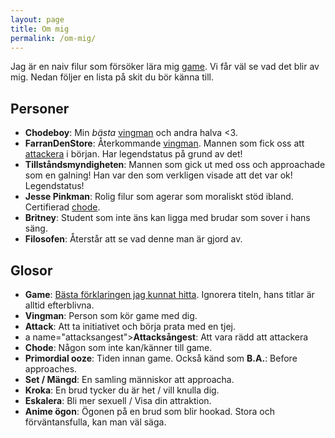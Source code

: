 ```yaml
---
layout: page
title: Om mig
permalink: /om-mig/
---
```


Jag är en naiv filur som försöker lära mig [game](#game). Vi får väl se vad det blir av mig. Nedan följer en lista på skit du bör känna till.

## Personer
- **Chodeboy**: Min *bästa* [vingman](#vingman) och andra halva <3.
- **FarranDenStore**: Återkommande [vingman](#vingman). Mannen som fick oss att [attackera](#attack) i början. Har legendstatus på grund av det!
- **Tillståndsmyndigheten**: Mannen som gick ut med oss och approachade som en galning! Han var den som verkligen visade att det var ok! Legendstatus!
- **Jesse Pinkman**: Rolig filur som agerar som moraliskt stöd ibland. Certifierad [chode](#chode).
- **Britney**: Student som inte äns kan ligga med brudar som sover i hans säng.
- **Filosofen**: Återstår att se vad denne man är gjord av.


## Glosor
- <a name="game"></a>**Game**: [Bästa förklaringen jag kunnat hitta](https://www.youtube.com/v/zGHigJmPac). Ignorera titeln, hans titlar är alltid efterblivna.
- <a name="vingman"></a>**Vingman**: Person som kör game med dig.
- <a name="attack"></a>**Attack**: Att ta initiativet och börja prata med en tjej.
- a name="attacksangest"></a>**Attacksångest**: Att vara rädd att attackera
- <a name="chode"></a>**Chode**: Någon som inte kan/känner till game.
- <a name="Primordial-ooze"></a>**Primordial ooze**: Tiden innan game. Också känd som **B.A.**: Before approaches.
- <a name="set"></a>**Set / Mängd**: En samling människor att approacha.
- <a name="krok"></a>**Kroka**: En brud tycker du är het / vill knulla dig.
- <a name="eskalera"></a>**Eskalera**: Bli mer sexuell / Visa din attraktion.
- <a name="anime"></a>**Anime ögon**: Ögonen på en brud som blir hookad. Stora och förväntansfulla, kan man väl säga.
